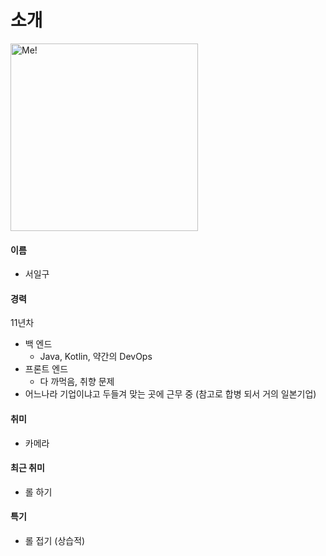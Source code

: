 # 소개

<img src="me2.jpg" width="300" height="300" alt="Me!" border-effect="line"/>

#### 이름

- 서일구

#### 경력

11년차
  - 백 엔드
    - Java, Kotlin, 약간의 DevOps
  - 프론트 엔드
    - 다 까먹음, 취향 문제
  - 어느나라 기업이냐고 두들겨 맞는 곳에 근무 중 (참고로 합병 되서 거의 일본기업)

#### 취미

- 카메라

#### 최근 취미

- 롤 하기

#### 특기

- 롤 접기 (상습적)
